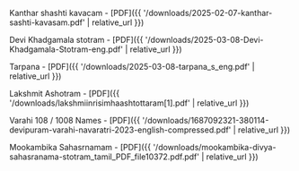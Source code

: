 Kanthar shashti kavacam - [PDF]({{ '/downloads/2025-02-07-kanthar-sashti-kavasam.pdf' | relative_url }})

Devi Khadgamala stotram - [PDF]({{ '/downloads/2025-03-08-Devi-Khadgamala-Stotram-eng.pdf' | relative_url }})

Tarpana - [PDF]({{ '/downloads/2025-03-08-tarpana_s_eng.pdf' | relative_url }})

Lakshmit Ashotram - [PDF]({{ '/downloads/lakshmiinrisimhaashtottaram[1].pdf' | relative_url }})

Varahi 108 / 1008 Names - [PDF]({{ '/downloads/1687092321-380114-devipuram-varahi-navaratri-2023-english-compressed.pdf' | relative_url }})

Mookambika Sahasrnamam - [PDF]({{ '/downloads/mookambika-divya-sahasranama-stotram_tamil_PDF_file10372.pdf.pdf' | relative_url }})
